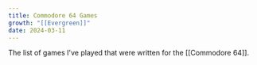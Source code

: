 ```yaml
---
title: Commodore 64 Games
growth: "[[Evergreen]]"
date: 2024-03-11
---
```

The list of games I've played that were written for the [[Commodore 64]].